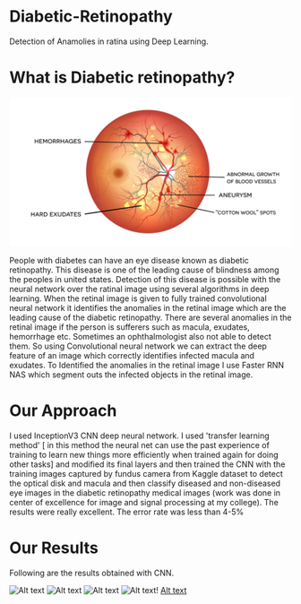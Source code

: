 # Diabetic-Retinopathy
Detection of Anamolies in ratina using Deep Learning.

# What is Diabetic retinopathy?

![Alt text](DR.jpg?raw=true "Title")

People with diabetes can have an eye disease known as diabetic retinopathy. This disease is one of the leading cause of blindness among the peoples in united states. Detection of this disease is possible with the neural network over the ratinal image using several algorithms in deep learning. When the retinal image is given to fully trained convolutional neural network it identifies the anomalies in the retinal image which are the leading cause of the diabetic retinopathy. There are several anomalies in the retinal image if the person is sufferers such as macula, exudates, hemorrhage etc. Sometimes an ophthalmologist also not able to detect them. So using Convolutional neural network we can extract the deep feature of an image which correctly identifies infected macula and exudates. To Identified the anomalies in the retinal image I use Faster RNN NAS which segment outs the infected objects in the retinal image.

# Our Approach 

I used InceptionV3 CNN deep neural network. I used 'transfer learning method' [ in this method the neural net can use the past experience of training to learn new things more efficiently when trained again for doing other tasks] and modified its final layers and then trained the CNN with the training images captured by fundus camera from Kaggle dataset to detect the optical disk and macula and then classify diseased and non-diseased eye images in the diabetic retinopathy medical images (work was done in center of excellence for image and signal processing at my college). The results were really excellent. The error rate was less than 4-5%

# Our Results
Following are the results obtained with CNN.

![Alt text](disc_macula_results/img1.png?raw=true "Title")
![Alt text](disc_macula_results/img14.png?raw=true "Title")
![Alt text](disc_macula_results/img11.png?raw=true "Title")
![Alt text](disc_macula_results/img12.png?raw=true "Title")!
[Alt text](disc_macula_results/img13.png?raw=true "Title")

